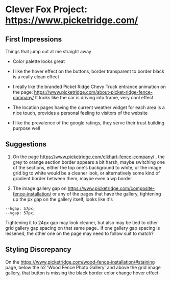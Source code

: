 # Clever Fox Project: https://www.picketridge.com/

## First Impressions

Things that jump out at me straight away

- Color palette looks great

- I like the hover effect on the buttons, border transparent to border black is a really clean effect

- I really like the branded Picket Ridge Chevy Truck entrance animation on the page: https://www.picketridge.com/about-picket-ridge-fence-company/
  It looks like the car is driving into frame, very cool effect

- The location pages having the current weather widget for each area is a nice touch, provides a personal feeling to visitors of the website

- I like the prevalence of the google ratings, they serve their trust building purpose well

## Suggestions

1. On the page https://www.picketridge.com/elkhart-fence-company/ , the grey to orange section border appears a bit harsh, maybe switching one of the sections, either the top one's background to white, or the image grid bg to white would be a cleaner look, or alternatively some kind of gradient border between them, maybe even a wp border

2. The image gallery gap on https://www.picketridge.com/composite-fence-installation/ or any of the pages that have the gallery, tightening up the px gap on the gallery itself, looks like it's 
```
--hgap: 57px;
--vgap: 57px; 
```

Tightening it to 24px gap may look cleaner, but also may be tied to other grid gallery gap spacing on that same page.. if one gallery gap spacing is lessened, the other one on the page may need to follow suit to match?

## Styling Discrepancy

On the https://www.picketridge.com/wood-fence-installation/#staining page, below the h2 'Wood Fence Photo Gallery' and above the grid image gallery, that button is missing the black border color change hover effect
